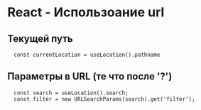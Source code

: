 # React - Использоание url

## Текущей путь
```
  const currentLocation = useLocation().pathname
```

## Параметры в URL (те что после '?')
```
  const search = useLocation().search;
  const filter = new URLSearchParams(search).get('filter');
```
